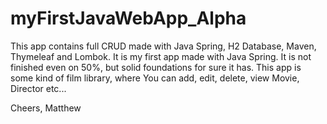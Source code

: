 # myFirstJavaWebApp_Alpha

This app contains full CRUD made with Java Spring, H2 Database, Maven, Thymeleaf and Lombok.
It is my first app made with Java Spring. It is not finished even on 50%, but solid foundations for sure it has.
This app is some kind of film library, where You can add, edit, delete, view  Movie, Director etc...

Cheers,
Matthew
